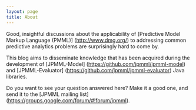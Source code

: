 ```yaml
---
layout: page
title: About
---
```


Good, insightful discussions about the applicability of [Predictive Model Markup Language (PMML)] (http://www.dmg.org/) to addressing common predictive analytics problems are surprisingly hard to come by.

This blog aims to disseminate knowledge that has been acquired during the development of [JPMML-Model] (https://github.com/jpmml/jpmml-model) and [JPMML-Evaluator] (https://github.com/jpmml/jpmml-evaluator) Java libraries.

Do you want to see your question answered here? Make it a good one, and send it to the [JPMML mailing list] (https://groups.google.com/forum/#!forum/jpmml).
